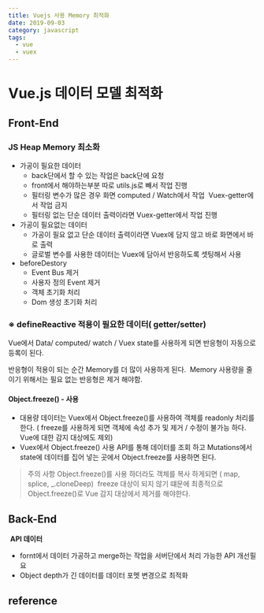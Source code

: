 ```yaml
---
title: Vuejs 사용 Memory 최적화
date: 2019-09-03
category: javascript
tags:
  - vue
  - vuex
---
```


# Vue.js 데이터 모델 최적화
## Front-End

### JS Heap Memory 최소화
- 가공이 필요한 데이터
  - back단에서 할 수 있는 작업은 back단에 요청 
  - front에서 해야하는부분 따로 utils.js로 빼서 작업 진행
  - 필터링 변수가 많은 경우 화면 computed / Watch에서 작업  Vuex-getter에서 작업 금지
  - 필터링 없는 단순 데이터 출력이라면 Vuex-getter에서 작업 진행
- 가공이 필요없는 데이터
  - 가공이 필요 없고 단순 데이터 출력이라면 Vuex에 담지 않고 바로 화면에서 바로 출력
  - 글로벌 변수를 사용한 데이터는 Vuex에 담아서 반응하도록 셋팅해서 사용
- beforeDestory
  - Event Bus 제거
  - 사용자 정의 Event 제거
  - 객체 초기화 처리
  - Dom 생성 초기화 처리






### ※ defineReactive 적용이 필요한 데이터( getter/setter)
Vue에서 Data/ computed/ watch / Vuex state를 사용하게 되면 반응형이 자동으로 등록이 된다. 

반응형이 적용이 되는 순간 Memory를 더 많이 사용하게 된다.  Memory 사용량을 줄이기 위해서는 필요 없는 반응형은 제거 해야함.



#### Object.freeze() - 사용
- 대용량 데이터는 Vuex에서 Object.freeze()를 사용하여 객체를 readonly 처리를 한다. ( freeze를 사용하게 되면 객체에 속성 추가 및 제거 / 수정이 불가능 하다.  Vue에 대한 감지 대상에도 제외)
- Vuex에서 Object.freeze() 사용 API를 통해 데이터를 조회 하고 Mutations에서 state에 데이터를 집어 넣는 곳에서 Object.freeze를 사용하면 된다.
> 주의 사항 Object.freeze()를 사용 하더라도 객체를 복사 하게되면 ( map, splice, _.cloneDeep)  freeze 대상이 되지 않기 떄문에 최종적으로 Object.freeze()로 Vue 감지 대상에서 제거를 해야한다.

## Back-End
 <b>API 데이터</b>
- fornt에서 데이터 가공하고 merge하는 작업을 서버단에서 처리 가능한 API 개선필요
- Object depth가 긴 데이터를 데이터 포멧 변경으로 최적화



## reference



